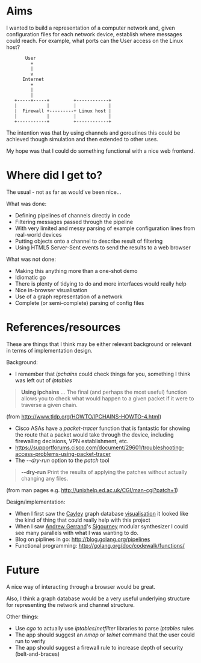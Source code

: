 # Aims

I wanted to build a representation of a computer network and, given configuration files for each network device, establish where messages could reach. For example, what ports can the User access on the Linux host?
```
       User
         +
         |
         v
      Internet
         +
         |
         |
   +-----+-----+         +------------+
   |           |         |            |
   |  Firewall +---------+ Linux host |
   |           |         |            |
   +-----------+         +------------+
```

The intention was that by using channels and goroutines this could be achieved though simulation and then extended to other uses.

My hope was that I could do something functional with a nice web frontend.

# Where did I get to?

The usual - not as far as would've been nice...

What was done:
 + Defining pipelines of channels directly in code
 + Filtering messages passed through the pipeline
  + With very limited and messy parsing of example configuration lines from real-world devices 
 + Putting objects onto a channel to describe result of filtering
 + Using HTML5 Server-Sent events to send the results to a web browser

What was not done:
 + Making this anything more than a one-shot demo
 + Idiomatic go
  + There is plenty of tidying to do and more interfaces would really help
 + Nice in-browser visualisation
 + Use of a graph representation of a network
 + Complete (or semi-complete) parsing of config files

# References/resources

These are things that I think may be either relevant background or relevant in terms of implementation design.

Background:
 + I remember that *ipchains* could check things for you, something I think was left out of *iptables*
 > **Using ipchains**
 > ...
 > The final (and perhaps the most useful) function allows you to check what would happen to a given packet if it were to traverse a given chain.

 (from http://www.tldp.org/HOWTO/IPCHAINS-HOWTO-4.html)
 + Cisco ASAs have a *packet-tracer* function that is fantastic for showing the route that a packet would take through the device, including firewalling decisions, VPN establishment, etc.
  + https://supportforums.cisco.com/document/29601/troubleshooting-access-problems-using-packet-tracer
 + The *--dry-run* option to the *patch* tool
 > **--dry-run**
 > Print the results of applying the patches without actually changing any files.

 (from man pages e.g. http://unixhelp.ed.ac.uk/CGI/man-cgi?patch+1)

Design/implementation:
 + When I first saw the [Cayley](https://github.com/google/cayley) graph database [visualisation](http://cayley-graph.appspot.com/ui/visualize) it looked like the kind of thing that could really help with this project
 + When I saw [Andrew Gerrand](https://twitter.com/enneff)'s [Sigourney](https://github.com/nf/sigourney) modular synthesizer I could see many parallels with what I was wanting to do.
 + Blog on piplines in go: http://blog.golang.org/pipelines
 + Functional programming: http://golang.org/doc/codewalk/functions/

# Future

A nice way of interacting through a browser would be great.

Also, I think a graph database would be a very useful underlying structure for representing the network and channel structure.

Other things:
 + Use *cgo* to actually use *iptables*/*netfilter* libraries to parse *iptables* rules
 + The app should suggest an *nmap* or *telnet* command that the user could run to verify
 + The app should suggest a firewall rule to increase depth of security (belt-and-braces)  
